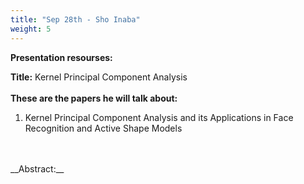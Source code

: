 ```yaml
---
title: "Sep 28th - Sho Inaba"
weight: 5
---
```


__Presentation resourses:__

<!-- - [Presentation slides (pdf version)](???) -->

__Title:__ Kernel Principal Component Analysis
</br>
</br>
__These are the papers he will talk about:__  </br>
1) Kernel Principal Component Analysis and its Applications in Face Recognition and Active Shape Models
</br>
</br>
__Abstract:__
